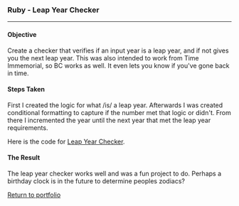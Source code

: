 ### Ruby - Leap Year Checker
***

#### Objective
Create a checker that verifies if an input year is a leap year, and if not gives you the next leap year. This was also intended to work from Time Immemorial, so BC works as well. It even lets you know if you've gone back in time.

#### Steps Taken
First I created the logic for what /is/ a leap year. Afterwards I was created conditional formatting to capture if the number met that logic or didn't. From there I incremented the year until the next year that met the leap year requirements.

Here is the code for [Leap Year Checker](https://github.com/danielramsayer/School_work/blob/master/random-programs/Ruby/1.1.rb).


#### The Result

The leap year checker works well and was a fun project to do. Perhaps a birthday clock is in the future to determine peoples zodiacs?


[Return to portfolio](https://github.com/danielramsayer/Portfolio)
